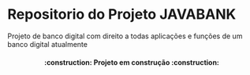 # Repositorio do Projeto JAVABANK

Projeto de banco digital com direito a todas aplicações e funções de um banco digital atualmente

<h4 align="center"> 
    :construction:  Projeto em construção  :construction:
</h4>
